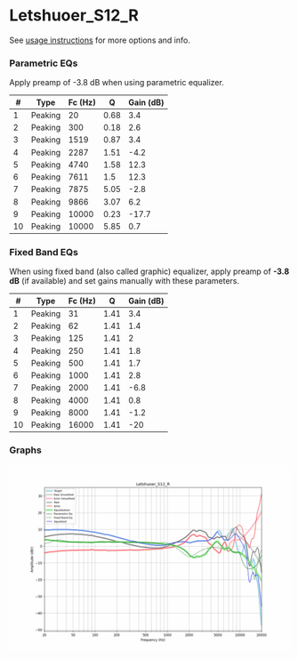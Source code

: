 # Letshuoer_S12_R
See [usage instructions](https://github.com/jaakkopasanen/AutoEq#usage) for more options and info.

### Parametric EQs
Apply preamp of -3.8 dB when using parametric equalizer.

|   # | Type    |   Fc (Hz) |    Q |   Gain (dB) |
|-----|---------|-----------|------|-------------|
|   1 | Peaking |        20 | 0.68 |         3.4 |
|   2 | Peaking |       300 | 0.18 |         2.6 |
|   3 | Peaking |      1519 | 0.87 |         3.4 |
|   4 | Peaking |      2287 | 1.51 |        -4.2 |
|   5 | Peaking |      4740 | 1.58 |        12.3 |
|   6 | Peaking |      7611 | 1.5  |        12.3 |
|   7 | Peaking |      7875 | 5.05 |        -2.8 |
|   8 | Peaking |      9866 | 3.07 |         6.2 |
|   9 | Peaking |     10000 | 0.23 |       -17.7 |
|  10 | Peaking |     10000 | 5.85 |         0.7 |

### Fixed Band EQs
When using fixed band (also called graphic) equalizer, apply preamp of **-3.8 dB** (if available) and set gains manually with these parameters.

|   # | Type    |   Fc (Hz) |    Q |   Gain (dB) |
|-----|---------|-----------|------|-------------|
|   1 | Peaking |        31 | 1.41 |         3.4 |
|   2 | Peaking |        62 | 1.41 |         1.4 |
|   3 | Peaking |       125 | 1.41 |         2   |
|   4 | Peaking |       250 | 1.41 |         1.8 |
|   5 | Peaking |       500 | 1.41 |         1.7 |
|   6 | Peaking |      1000 | 1.41 |         2.8 |
|   7 | Peaking |      2000 | 1.41 |        -6.8 |
|   8 | Peaking |      4000 | 1.41 |         0.8 |
|   9 | Peaking |      8000 | 1.41 |        -1.2 |
|  10 | Peaking |     16000 | 1.41 |       -20   |

### Graphs
![](./Letshuoer_S12_R.png)
